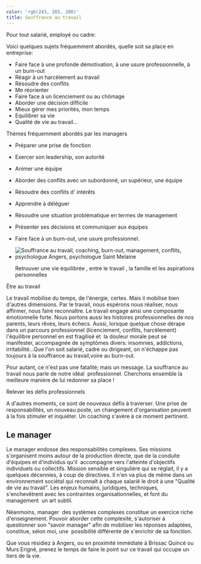 ```yaml
---
color: 'rgb(243, 203, 200)'
title: Souffrance au travail
---
```

Pour tout salarié, employé ou cadre:

Voici quelques sujets fréquemment abordés, quelle soit sa place en entreprise:

-   Faire face à une profonde démotivation, à une usure professionnelle, à un burn-out
-   Réagir à un harcèlement au travail
-   Résoudre des conflits
-   Me réorienter
-   Faire face à un licenciement ou au chômage
-   Aborder une décision difficile
-   Mieux gérer mes priorités, mon temps
-   Equilibrer sa vie
-   Qualité de vie au travail...

Thèmes fréquemment abordés par les managers

-   Préparer une prise de fonction
-   Exercer son leadership, son autorité
-   Animer une équipe
-   Aborder des conflits avec un subordonné, un supérieur, une équipe
-   Résoudre des conflits d' intérêts
-   Apprendre à déléguer
-   Résoudre une situation problématique en termes de management
-   Présenter ses décisions et communiquer aux équipes
-   Faire face à un burn-out, une usure professionnel.
-   ![Souffrance au travail, coaching, burn-out, management, conflits, psychologue Angers, psychologue Saint Melaine](https://jjpenin-psychologue.fr/sites/default/files/inline-images/Coaching%20equilibre1_0.jpg)

    Retrouver une vie équilibrée , entre le travail , la famille et les aspirations personnelles

Être au travail

Le travail mobilise du temps, de l'énergie, certes. Mais il mobilise bien d'autres dimensions. Par le travail, nous espérons nous réaliser, nous affirmer, nous faire reconnaître. Le travail engage ainsi une composante émotionnelle forte. Nous portons aussi les histoires professionnelles de nos parents, leurs rêves, leurs échecs. Aussi, lorsque quelque chose dérape dans un parcours professionnel (licenciement, conflits, harcèlement) l'équilibre personnel en est fragilisé et  la douleur morale peut se manifester, accompagnée de symptômes divers: insomnies, addictions, irritabilité...Que l'on soit salarié, cadre ou dirigeant, on n'échappe pas toujours à la souffrance au travail,voire au burn-out.

Pour autant, ce n'est pas une fatalité; mais un message. La souffrance au travail nous parle de notre idéal  professionnel. Cherchons ensemble la meilleure manière de lui redonner sa place !

Relever les défis professionnels

A d'autres moments, ce sont de nouveaux défis à traverser. Une prise de responsabilités, un nouveau poste, un changement d'organisation peuvent à la fois stimuler et inquiéter. Un coaching s'avère à ce moment pertinent.

Le manager
----------

Le manager endosse des responsabilités complexes. Ses missions s'organisent moins autour de la production directe, que de la conduite d'équipes et d'individus qu'il  accompagne vers l'atteinte d'objectifs individuels ou collectifs. Mission sensible et singulière qui se réglait, il y a quelques décennies, à coup de directives. Il n'en va plus de même dans un environnement sociétal qui reconnaît à chaque salarié le droit à une "Qualité de vie au travail". Les enjeux humains, juridiques, techniques, s'enchevêtrent avec les contraintes organisationnelles, et font du management  un art subtil.

Néanmoins, manager  des systèmes complexes constitue un exercice riche d'enseignement. Pouvoir aborder cette complexité, s'autoriser à questionner son "savoir manager" afin de mobiliser les réponses adaptées, constitue, selon moi, une  possibilité différente de s'enrichir de sa fonction.

Que vous résidiez à Angers, ou en proximité immédiate à Brissac Quincé ou Murs Erigné, prenez le temps de faire le point sur ce travail qui occupe un tiers de la vie.
